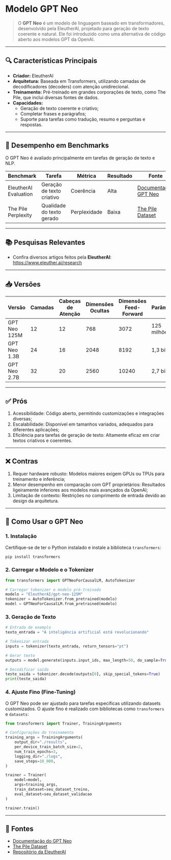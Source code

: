 # Modelo GPT Neo

> O **GPT Neo** é um modelo de linguagem baseado em transformadores, desenvolvido pela EleutherAI, projetado para geração de texto coerente e natural.
> Ele foi introduzido como uma alternativa de código aberto aos modelos GPT da OpenAI.

---
## 🔍 Características Principais

- **Criador:** EleutherAI
- **Arquitetura:** Baseada em Transformers, utilizando camadas de decodificadores (decoders) com atenção unidirecional.
- **Treinamento:** Pré-treinado em grandes corporações de texto, como The Pile, que inclui diversas fontes de dados.
- **Capacidades:**
  - Geração de texto coerente e criativo;
  - Completar frases e parágrafos;
  - Suporte para tarefas como tradução, resumo e perguntas e respostas.

---
## 🧪 Desempenho em Benchmarks

O GPT Neo é avaliado principalmente em tarefas de geração de texto e NLP.

| **Benchmark**         | **Tarefa**                    | **Métrica**       | **Resultado** | **Fonte**                                        |
|------------------------|-------------------------------|-------------------|---------------|------------------------------------------------|
| EleutherAI Evaluation | Geração de texto criativo     | Coerência         | Alta          | [Documentação GPT Neo](https://huggingface.co/docs/transformers/en/model_doc/gpt_neo) |
| The Pile Perplexity   | Qualidade do texto gerado     | Perplexidade      | Baixa         | [The Pile Dataset](https://arxiv.org/abs/2101.00027)            |

---
## 📚 Pesquisas Relevantes

- Confira diversos artigos feitos pela **EleutherAI**: https://www.eleuther.ai/research

---
## 📥 Versões

| **Versão**         | **Camadas** | **Cabeças de Atenção** | **Dimensões Ocultas** | **Dimensões Feed-Forward** | **Parâmetros** |
|---------------------|-------------|------------------------|------------------------|----------------------------|----------------|
| GPT Neo 125M       | 12          | 12                     | 768                    | 3072                       | 125 milhões    |
| GPT Neo 1.3B       | 24          | 16                     | 2048                   | 8192                       | 1,3 bilhões    |
| GPT Neo 2.7B       | 32          | 20                     | 2560                   | 10240                      | 2,7 bilhões    |


---
## ✅ Prós
1. Acessibilidade: Código aberto, permitindo customizações e integrações diversas;
2. Escalabilidade: Disponível em tamanhos variados, adequados para diferentes aplicações;
3. Eficiência para tarefas de geração de texto: Altamente eficaz em criar textos criativos e coerentes.

---
## ❌ Contras
1. Requer hardware robusto: Modelos maiores exigem GPUs ou TPUs para treinamento e inferência;
2. Menor desempenho em comparação com GPT proprietários: Resultados ligeiramente inferiores aos modelos mais avançados da OpenAI;
3. Limitação de contexto: Restrições no comprimento de entrada devido ao design da arquitetura.

---
## 🚀 Como Usar o GPT Neo

### 1. **Instalação**
Certifique-se de ter o Python instalado e instale a biblioteca `transformers`:
```bash
pip install transformers
```

### 2. **Carregar o Modelo e o Tokenizer**
```python
from transformers import GPTNeoForCausalLM, AutoTokenizer

# Carregar tokenizer e modelo pré-treinado
modelo = "EleutherAI/gpt-neo-125M"
tokenizer = AutoTokenizer.from_pretrained(modelo)
model = GPTNeoForCausalLM.from_pretrained(modelo)
```

### 3. **Geração de Texto**
```python
# Entrada de exemplo
texto_entrada = "A inteligência artificial está revolucionando"

# Tokenizar entrada
inputs = tokenizer(texto_entrada, return_tensors="pt")

# Gerar texto
outputs = model.generate(inputs.input_ids, max_length=50, do_sample=True)

# Decodificar saída
teste_saida = tokenizer.decode(outputs[0], skip_special_tokens=True)
print(teste_saida)
```

### 4. **Ajuste Fino (Fine-Tuning)**
O GPT Neo pode ser ajustado para tarefas específicas utilizando datasets customizados. O ajuste fino é realizado com bibliotecas como `transformers` e `datasets`:
```python
from transformers import Trainer, TrainingArguments

# Configurações do treinamento
training_args = TrainingArguments(
    output_dir="./results",
    per_device_train_batch_size=2,
    num_train_epochs=3,
    logging_dir="./logs",
    save_steps=10_000,
)

trainer = Trainer(
    model=model,
    args=training_args,
    train_dataset=seu_dataset_treino,
    eval_dataset=seu_dataset_validacao
)

trainer.train()
```

---
## 📜 Fontes

- [Documentação do GPT Neo](https://huggingface.co/docs/transformers/en/model_doc/gpt_neo)
- [The Pile Dataset](https://arxiv.org/abs/2101.00027)
- [Repositório da EleutherAI](https://github.com/EleutherAI)

